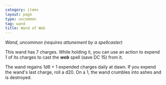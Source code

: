 ```yaml
---
category: items
layout: page
type: uncommon
tag: wand
title: Wand of Web
---
```

_Wand, uncommon (requires attunement by a spellcaster)_ 

This wand has 7 charges. While holding it, you can use an action to expend 1 of its charges to cast the **_web_** spell (save DC 15) from it.

The wand regains 1d6 + 1 expended charges daily at dawn. If you expend the wand's last charge, roll a d20. On a 1, the wand crumbles into ashes and is destroyed.
